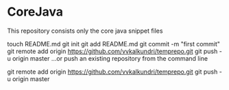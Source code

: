 CoreJava
========

This repository consists only the core java snippet files

touch README.md
git init
git add README.md
git commit -m "first commit"
git remote add origin https://github.com/vvkalkundri/temprepo.git
git push -u origin master
…or push an existing repository from the command line


git remote add origin https://github.com/vvkalkundri/temprepo.git
git push -u origin master
